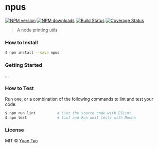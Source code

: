 # npus

[![NPM version](http://img.shields.io/npm/v/npus.svg?style=flat-square)](https://www.npmjs.com/package/npus)
[![NPM downloads](http://img.shields.io/npm/dm/npus.svg?style=flat-square)](https://www.npmjs.com/package/npus)
[![Build Status](http://img.shields.io/travis/taoyuan/npus/master.svg?style=flat-square)](https://travis-ci.org/taoyuan/npus)
[![Coverage Status](https://img.shields.io/coveralls/taoyuan/npus.svg?style=flat-square)](https://coveralls.io/taoyuan/npus)

> A node printing utils

### How to Install

```sh
$ npm install --save npus
```

### Getting Started

...

### How to Test

Run one, or a combination of the following commands to lint and test your code:

```sh
$ npm run lint          # Lint the source code with ESLint
$ npm test              # Lint and Run unit tests with Mocha
```

### License

MIT © [Yuan Tao]()
